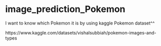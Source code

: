 # image_prediction_Pokemon
I want to know which Pokemon it is by using kaggle Pokemon dataset^^

<reference>
https://www.kaggle.com/datasets/vishalsubbiah/pokemon-images-and-types
